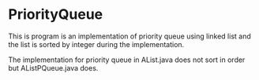 # PriorityQueue
This is program is an implementation of priority queue using linked list and the list is sorted by integer during the implementation.

The implementation for priority queue in AList.java does not sort in order but AListPQueue.java does.
